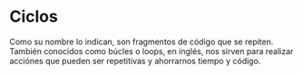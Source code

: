 # Ciclos
Como su nombre lo indican, son fragmentos de código que se repiten. También conocidos como búcles o loops, en inglés, nos sirven para realizar acciónes que pueden ser repetitivas y ahorrarnos tiempo y código.